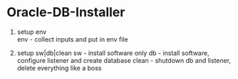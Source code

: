 # Oracle-DB-Installer

1. setup env <br />
env - collect inputs and put in env file

2. setup sw|db|clean
sw - install software only
db - install software, configure listener and create database
clean - shutdown db and listener, delete everything like a boss
